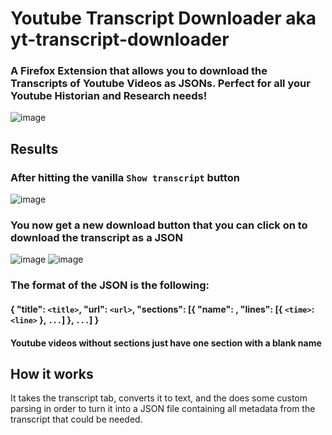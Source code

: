 # Youtube Transcript Downloader aka yt-transcript-downloader
### A Firefox Extension that allows you to download the Transcripts of Youtube Videos as JSONs. Perfect for all your Youtube Historian and Research needs!
![image](https://github.com/user-attachments/assets/0fd2cde4-313e-479d-a492-4a4b299fc90d)

## Results
### After hitting the vanilla `Show transcript` button
![image](https://github.com/user-attachments/assets/96afa76c-042e-4678-a2b9-cf564a229392)
### You now get a new download button that you can click on to download the transcript as a JSON
![image](https://github.com/user-attachments/assets/05e691d7-f1b1-4767-b26b-a50e4dfaf22f)
![image](https://github.com/user-attachments/assets/107f8dde-1d91-4fed-bc4b-1529f8ced1ec)
### The format of the JSON is the following:
#### { "title": `<title>`, "url": `<url>`, "sections": [{ "name": <name>, "lines": [{ `<time>`: `<line>` }, `...`] }, `...`] }
#### Youtube videos without sections just have one section with a blank name

## How it works
It takes the transcript tab, converts it to text, and the does some custom parsing in order to turn it into a JSON file containing all metadata from the transcript that could be needed.
